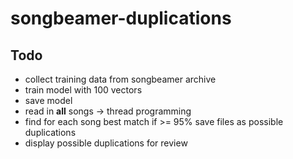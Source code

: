 # songbeamer-duplications

## Todo

* collect training data from songbeamer archive
* train model with 100 vectors
* save model
* read in **all** songs -> thread programming
* find for each song best match if >= 95% save files as possible duplications
* display possible duplications for review